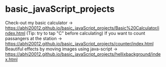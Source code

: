 # basic_javaScript_projects
Check-out my basic calculator -> https://abhi20012.github.io/basic_javaScript_projects/Basic%20Calculator/index.html
(Tip: try to tap "C" before calculating)
If you want to count passangers at the station -> https://abhi20012.github.io/basic_javaScript_projects/counter/index.html
Beautiful effects by moving images using java-script -> https://abhi20012.github.io/basic_javaScript_projects/hellixbackground/index.html
